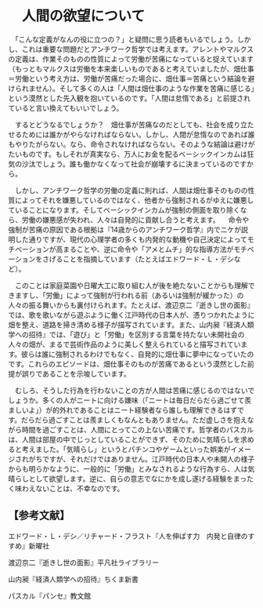 # 　人間の欲望について

　「こんな定義がなんの役に立つの？」と疑問に思う読者もいるでしょう。しかし、これは重要な問題だとアンチワーク哲学では考えます。アレントやマルクスの定義は、作業そのものの性質によって労働が苦痛になっていると捉えています（もっともマルクスは労働を本来楽しいものであると考えていましたが、畑仕事＝労働という考え方は、労働が苦痛だった場合に、畑仕事＝苦痛という結論を避けられません）。そして多くの人は「人間は畑仕事のような作業を苦痛に感じる」という漠然とした先入観を抱いているのです。「人間は怠惰である」と前提されていると言い換えてもいいでしょう。

　するとどうなるでしょうか？　畑仕事が苦痛なのだとしても、社会を成り立たせるためには誰かがやらなければならない。しかし、人間が怠惰なのであれば誰もやりたがらない。なら、命令されなければならない。そのような結論は避けがたいものです。もしそれが真実なら、万人にお金を配るベーシックインカムは狂気の沙汰でしょう。誰も働かなくなって社会が崩壊するに決まっているのですから。

　しかし、アンチワーク哲学の労働の定義に則れば、人間は畑仕事そのものの性質によってそれを嫌悪しているのではなく、他者から強制されるがゆえに嫌悪していることになります。そしてベーシックインカムが強制の側面を取り除くなら、労働の嫌悪感が失われ、人々は自発的に貢献し合うと考えます。
　命令や強制が苦痛の原因である根拠は『14歳からのアンチワーク哲学』内でニケが説明した通りですが、現代の心理学者の多くも内発的な動機や自己決定によってモチベーションが高まることや、逆に命令や「アメとムチ」的な指導方法がモチベーションをさげることを指摘しています（たとえばエドワード・Ｌ・デシなど）。

　このことは家庭菜園や日曜大工に取り組む人が後を絶たないことからも理解できますし、「労働」によって強制が行われる前（あるいは強制が緩かった）の人々の振る舞いからも裏付けられます。たとえば、渡辺京二『逝きし世の面影』では、歌を歌いながら遊ぶように働く江戸時代の日本人が、憑りつかれたように畑を整え、道路を掃き清める様子が描写されています。また、山内昶『経済人類学への招待』では、「遊び」と「労働」を区別する言葉を持たない未開社会の人々の畑が、まるで芸術作品のように美しく整えられていると描写されています。彼らは誰に強制されるわけでもなく、自発的に畑仕事に夢中になっていたのです。これらのエピソードは、畑仕事そのものが苦痛であるという漠然とした前提が誤りであることを示唆しています。

　むしろ、そうした行為を行わないことの方が人間は苦痛に感じるのではないでしょうか。多くの人がニートに向ける嫌味（「ニートは毎日だらだら過ごせて羨ましいよ」）が的外れであることはニート経験者なら誰しも理解できるはずです。だらだら過ごすことは羨ましくもなんともありません。ただ虚しさを抱えながら時間を過ごすことは、人間にとってこの上ない苦痛です。哲学者のパスカルは、人間は部屋の中でじっとしていることができず、そのために気晴らしを求めると考えました。「気晴らし」というとパチンコやゲームといった娯楽がイメージされがちですが、それだけではありません。江戸時代の日本人や未開人の様子からも明らかなように、一般的に「労働」とみなされるような行為すら、人は気晴らしとして欲望します。逆に、自らの意志でなにかを成し遂げる経験をまったく味わえないことは、不幸なのです。

## 【参考文献】
エドワード・Ｌ・デシ／リチャード・フラスト『人を伸ばす力　内発と自律のすすめ』新曜社

渡辺京二『逝きし世の面影』平凡社ライブラリー

山内昶『経済人類学への招待』ちくま新書

パスカル『パンセ』教文館